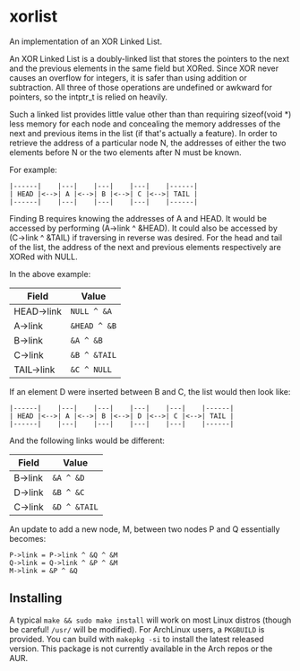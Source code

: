 # xorlist

An implementation of an XOR Linked List.

An XOR Linked List is a doubly-linked list that stores the pointers to the
next and the previous elements in the same field but XORed. Since XOR
never causes an overflow for integers, it is safer than using addition or
subtraction. All three of those operations are undefined or awkward for
pointers, so the intptr_t is relied on heavily.

Such a linked list provides little value other than than requiring
sizeof(void *) less memory for each node and concealing the memory
addresses of the next and previous items in the list (if that's actually
a feature). In order to retrieve the address of a particular node N, the
addresses of either the two elements before N or the two elements after N
must be known.

For example:

```
|------|    |---|    |---|    |---|    |------|
| HEAD |<-->| A |<-->| B |<-->| C |<-->| TAIL |
|------|    |---|    |---|    |---|    |------|
```

Finding B requires knowing the addresses of A and HEAD. It would be
accessed by performing (A->link ^ &HEAD). It could also be accessed by
(C->link ^ &TAIL) if traversing in reverse was desired. For the head and
tail of the list, the address of the next and previous elements respectively
are XORed with NULL.

In the above example:

| Field      | Value       |
|------------|-------------|
| HEAD->link | `NULL ^ &A` |
| A->link    | `&HEAD ^ &B`|
| B->link    | `&A ^ &B`   |
| C->link    | `&B ^ &TAIL`|
| TAIL->link | `&C ^ NULL` |

If an element D were inserted between B and C, the list would then look
like:

```
|------|    |---|    |---|    |---|    |---|    |------|
| HEAD |<-->| A |<-->| B |<-->| D |<-->| C |<-->| TAIL |
|------|    |---|    |---|    |---|    |---|    |------|
```

And the following links would be different:

| Field      | Value       |
|------------|-------------|
| B->link    | `&A ^ &D`   |
| D->link    | `&B ^ &C`   |
| C->link    | `&D ^ &TAIL`|

An update to add a new node, M, between two nodes P and Q essentially becomes:

```
P->link = P->link ^ &Q ^ &M
Q->link = Q->link ^ &P ^ &M
M->link = &P ^ &Q
```

## Installing

A typical `make && sudo make install` will work on most Linux distros (though be careful! `/usr/`
will be modified). For ArchLinux users, a `PKGBUILD` is provided. You can build with `makepkg -si`
to install the latest released version. This package is not currently available in the Arch repos
or the AUR.
